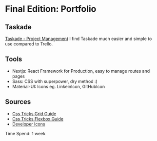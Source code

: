 # Final Edition: Portfolio

## Taskade

[Taskade - Project Management](https://www.taskade.com/d/sh8Qf16A2YJ5eQBC)
I find Taskade much easier and simple to use compared to Trello.

## Tools

- Nextjs: React Framework for Production, easy to manage routes and pages
- Sass: CSS with superpower, dry method :)
- Material-UI: Icons eg. LinkeinIcon, GitHubIcon

## Sources

- [Css Tricks Grid Guide](https://css-tricks.com/snippets/css/complete-guide-grid/)
- [Css Tricks Flexbox Guide](https://css-tricks.com/snippets/css/a-guide-to-flexbox/)
- [Developer Icons](https://github.com/devicons/devicon)

Time Spend: 1 week
